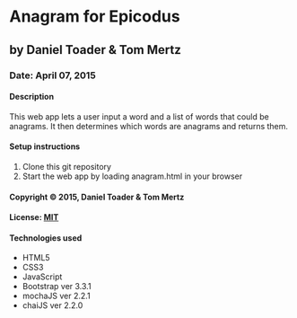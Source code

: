 # Anagram for Epicodus
## by Daniel Toader & Tom Mertz
### Date: April 07, 2015
#### Description
This web app lets a user input a word and a list of words that could be anagrams. It then determines which words are anagrams and returns them.

#### Setup instructions
1. Clone this git repository
2. Start the web app by loading anagram.html in your browser

#### Copyright © 2015, Daniel Toader & Tom Mertz

#### License: [MIT](https://github.com/twbs/bootstrap/blob/master/LICENSE)  

#### Technologies used
- HTML5
- CSS3
- JavaScript
- Bootstrap ver 3.3.1
- mochaJS ver 2.2.1
- chaiJS ver 2.2.0
